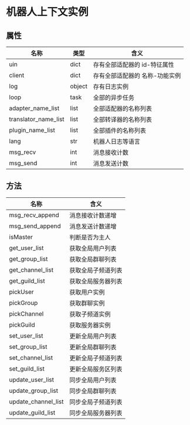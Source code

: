 # 机器人上下文实例

## 属性

| 名称 | 类型 | 含义 |
| -- | -- | -- |
| uin | dict | 存有全部适配器的 id-特征属性 |
| client | dict | 存有全部适配器的 名称-功能实例 |
| log | object | 存有日志实例 |
| loop | task | 全部的异步任务 |
| adapter_name_list | list | 全部适配器的名称列表 |
| translator_name_list | list | 全部转译器的名称列表 |
| plugin_name_list | list | 全部插件的名称列表 |
| lang | str | 机器人日志等语言 |
| msg_recv | int | 消息接收计数 |
| msg_send | int | 消息发送计数 |

## 方法

| 名称 | 含义 |
| -- | -- |
| msg_recv_append | 消息接收计数递增 |
| msg_send_append | 消息发送计数递增 |
| isMaster | 判断是否为主人 |
| get_user_list | 获取全局用户列表 |
| get_group_list | 获取全局群聊列表 |
| get_channel_list | 获取全局子频道列表 |
| get_guild_list | 获取全局服务器列表 |
| pickUser | 获取用户实例 |
| pickGroup | 获取群聊实例 |
| pickChannel | 获取子频道实例 |
| pickGuild | 获取服务器实例 |
| set_user_list | 更新全局用户列表 |
| set_group_list | 更新全局群聊列表 |
| set_channel_list | 更新全局子频道列表 |
| set_guild_list | 更新全局服务区列表 |
| update_user_list | 同步全局用户列表 |
| update_group_list | 同步全局群聊列表 |
| update_channel_list | 同步全局子频道列表 |
| update_guild_list | 同步全局服务器列表 |